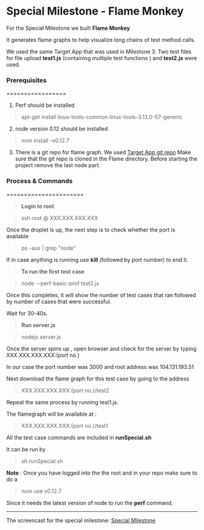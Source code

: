 Special Milestone - Flame Monkey
============================


For the Special Milestone we built **Flame Monkey**

It generates flame graphs to help visualize long chains of test method calls.

We used the same Target App that was used in Milestone 3. 
Two test files for file upload **test1.js** (containing multiple test functions ) and **test2.js** were used.

### Prerequisites
=================
1. Perf should be installed

> apt-get install linux-tools-common
> linux-tools-3.13.0-57-generic

2. node version 0.12 should be installed

> nvm install -v0.12.7

3. There is a git repo for flame graph. We used [Target App git repo](https://github.com/DevOps-HeadBangers/Milestone3TargetApp.git)
Make sure that the git repo is cloned in the Flame directory. Before starting the project remove the last node part.

### Process & Commands
======================

>**Login to root**

> ssh root @ XXX.XXX.XXX.XXX

Once the droplet is up, the next step is to check whether the port is available

> ps -aux | grep "node"

If in case anything is running use **kill** (followed by port number) to end it.

>**To run the first test case**

> node --perf-basic-prof test2.js

Once this completes, it will show the number of test cases that ran followed by number of cases that were successful. 

Wait for 30-40s.

>**Run server.js**

> nodejs server.js

Once the server spins up , open browser and check for the server by typing 
XXX.XXX.XXX.XXX:(port no.)

In our case the port number was 3000 and root address was 104.131.193.51

Next download the flame graph for this test case by going to the address 
> XXX.XXX.XXX.XXX:(port no.)/test2

Repeat the same process by running test1.js.

The flamegraph will be available at :
> XXX.XXX.XXX.XXX:(port no.)/test1

All the test case commands are included in **runSpecial.sh**

It can be run by
> sh runSpecial.sh

**Note** : Once you have logged into the the root and in your repo make sure to do a 

> nvm use v0.12.7

Since it needs the latest version of node to run the **perf** command.

----------

The screencast for the special milestone: [Special Milestone](https://youtu.be/IkMs9yg_56s)
